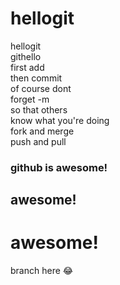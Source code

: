 # hellogit
hellogit  
githello  
first add  
then commit  
of course dont  
forget -m  
so that others  
know what you're doing  
fork and merge  
push and pull  
### github is awesome!  
## awesome!  
# awesome!  
branch here 😂
